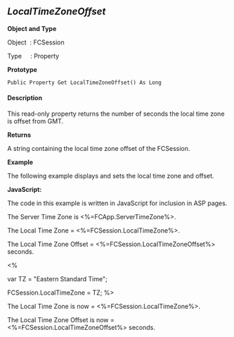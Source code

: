 _LocalTimeZoneOffset_
---------------------

**Object and Type**

Object  : FCSession

Type     : Property

**Prototype**

```
Public Property Get LocalTimeZoneOffset() As Long
```

#### Description

This read-only property returns the number of seconds the local time zone is offset from GMT.

**Returns**

A string containing the local time zone offset of the FCSession.

**Example**

The following example displays and sets the local time zone and offset.

**JavaScript:**

The code in this example is written in JavaScript for inclusion in ASP pages.

The Server Time Zone is <%=FCApp.ServerTimeZone%>.<BR>

The Local Time Zone = <%=FCSession.LocalTimeZone%>.<BR>

The Local Time Zone Offset = <%=FCSession.LocalTimeZoneOffset%> seconds.<BR>

<%

var TZ = "Eastern Standard Time";

FCSession.LocalTimeZone = TZ; %>

The Local Time Zone is now = <%=FCSession.LocalTimeZone%>.<BR>

The Local Time Zone Offset is now = <%=FCSession.LocalTimeZoneOffset%> seconds.<BR>